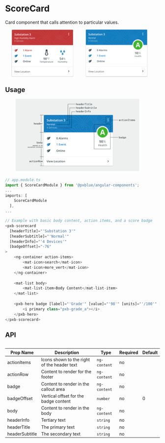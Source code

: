 # ScoreCard
Card component that calls attention to particular values.

<div style="align-items: center; text-align: center; width: 100%; display: flex; justify-content: space-evenly; margin-bottom: 20px">
    <img width="40%" alt="Score Card with multiple highlighted values" src="./images/scoreCard.png"><br/>
    <img width="40%" alt="Score Card with single badge-style value" src="./images/scoreCard_alt.png"><br/>
</div>

## Usage

<div style="align-items: center; text-align: center; width: 100%; display: flex; justify-content: space-evenly; margin-bottom: 20px">
    <img width="80%" alt="Score Card with labels on different parts" src="./images/scoreCardAnatomy.png"><br/>
</div>

```typescript
// app.module.ts
import { ScoreCardModule } from '@pxblue/angular-components';
...
imports: [
    ScoreCardModule
  ],
...
```

```typescript
// Example with basic body content, action items, and a score badge
<pxb-scorecard 
  [headerTitle]="'Substation 3'"
  [headerSubtitle]="'Normal'"
  [headerInfo]="'4 Devices'"
  [badgeOffset]="-76"
>
    <ng-container action-items>
        <mat-icon>search</mat-icon>
        <mat-icon>more_vert</mat-icon>
    </ng-container>

    <mat-list body>
        <mat-list-item>Body Content</mat-list-item>
    </mat-list>

    <pxb-hero badge [label]="'Grade'" [value]="'98'" [units]="'/100'" [iconSize]="72" [iconBackgroundColor]="colors.white[50]">
        <i primary class="pxb-grade_a"></i>
    </pxb-hero>
</pxb-scorecard>
```

## API

<div style="overflow: auto;">

| Prop Name             | Description                                 | Type                  | Required | Default                      |
|-----------------------|---------------------------------------------|-----------------------|----------|------------------------------|
| actionItems           | Icons shown to the right of the header text | `ng-content`          | no       |                              |
| actionRow             | Content to render for the footer            | `ng-content`          | no       |                              |
| badge                 | Content to render in the callout area       | `ng-content`          | no       |                              |
| badgeOffset           | Vertical offset for the badge content       | `number`              | no       | 0                            |
| body                  | Content to render in the body               | `ng-content`          | no       |                              |
| headerInfo            | Tertiary text                               | `string`              | no       |                              |
| headerTitle           | The primary text                            | `string`              | no       |                              |
| headerSubtitle        | The secondary text                          | `string`              | no       |                              | 

</div>
